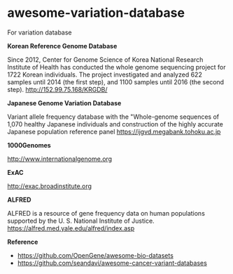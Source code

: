 # awesome-variation-database
For variation database

**Korean Reference Genome Database**

Since 2012, Center for Genome Science of Korea National Research Institute of Health has conducted the whole genome sequencing project for 1722 Korean individuals. The project investigated and analyzed 622 samples until 2014 (the first step), and 1100 samples until 2016 (the second step).
http://152.99.75.168/KRGDB/


**Japanese Genome Variation Database**

Variant allele frequency database with the "Whole-genome sequences of 1,070 healthy Japanese individuals and construction of the highly accurate Japanese population reference panel
https://ijgvd.megabank.tohoku.ac.jp


**1000Genomes**

http://www.internationalgenome.org


**ExAC**

http://exac.broadinstitute.org


**ALFRED**

ALFRED is a resource of gene frequency data on human populations 
supported by the U. S. National Institute of Justice.
https://alfred.med.yale.edu/alfred/index.asp


**Reference**

- https://github.com/OpenGene/awesome-bio-datasets
- https://github.com/seandavi/awesome-cancer-variant-databases

